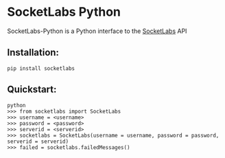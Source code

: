 SocketLabs Python
=======================

SocketLabs-Python is a Python interface to the [SocketLabs](http://www.socketlabs.com)
API

## Installation:

```
pip install socketlabs
```

## Quickstart:

```
python
>>> from socketlabs import SocketLabs
>>> username = <username>
>>> password = <password>
>>> serverid = <serverid>
>>> socketlabs = SocketLabs(username = username, password = password, serverid = serverid)
>>> failed = socketlabs.failedMessages()
```
